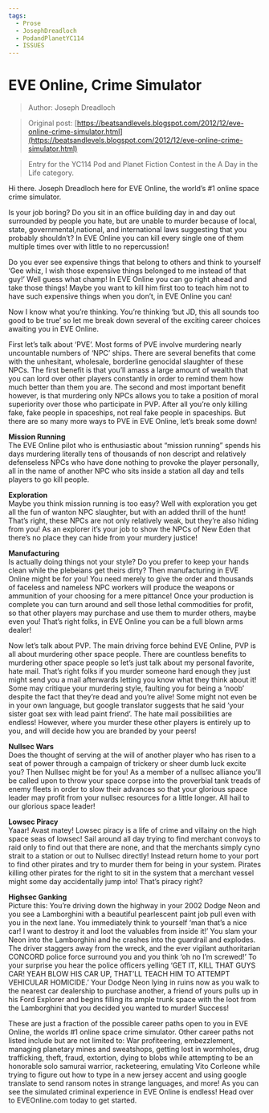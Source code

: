 ```yaml
---
tags:
  - Prose
  - JosephDreadloch
  - PodandPlanetYC114
  - ISSUES
---
```


# EVE Online, Crime Simulator

> Author: Joseph Dreadloch

> Original post: [https://beatsandlevels.blogspot.com/2012/12/eve-online-crime-simulator.html](https://beatsandlevels.blogspot.com/2012/12/eve-online-crime-simulator.html)

> Entry for the YC114 Pod and Planet Fiction Contest in the A Day in the Life category.


Hi there. Joseph Dreadloch here for EVE Online, the world’s #1 online space crime simulator.

Is your job boring? Do you sit in an office building day in and day out surrounded by people you hate, but are unable to murder because of local, state, governmental,national, and international laws suggesting that you probably shouldn’t? In EVE Online you can kill every single one of them multiple times over with little to no repercussion!

Do you ever see expensive things that belong to others and think to yourself ‘Gee whiz, I wish those expensive things belonged to me instead of that guy!’ Well guess what champ! In EVE Online you can go right ahead and take those things! Maybe you want to kill him first too to teach him not to have such expensive things when you don’t, in EVE Online you can!

Now I know what you’re thinking. You’re thinking ‘but JD, this all sounds too good to be true’ so let me break down several of the exciting career choices awaiting you in EVE Online.

First let’s talk about ‘PVE’. Most forms of PVE involve murdering nearly uncountable numbers of ‘NPC’ ships. There are several benefits that come with the unhesitant, wholesale, borderline genocidal slaughter of these NPCs. The first benefit is that you’ll amass a large amount of wealth that you can lord over other players constantly in order to remind them how much better than them you are. The second and most important benefit however, is that murdering only NPCs allows you to take a position of moral superiority over those who participate in PVP. After all you’re only killing fake, fake people in spaceships, not real fake people in spaceships. But there are so many more ways to PVE in EVE Online, let’s break some down!

**Mission Running**<br>
The EVE Online pilot who is enthusiastic about “mission running” spends his days murdering literally tens of thousands of non descript and relatively defenseless NPCs who have done nothing to provoke the player personally, all in the name of another NPC who sits inside a station all day and tells players to go kill people.

**Exploration**<br>
Maybe you think mission running is too easy? Well with exploration you get all the fun of wanton NPC slaughter, but with an added thrill of the hunt! That’s right, these NPCs are not only relatively weak, but they’re also hiding from you! As an explorer it’s your job to show the NPCs of New Eden that there’s no place they can hide from your murdery justice!

**Manufacturing**<br>
Is actually doing things not your style? Do you prefer to keep your hands clean while the plebeians get theirs dirty? Then manufacturing in EVE Online might be for you! You need merely to give the order and thousands of faceless and nameless NPC workers will produce the weapons or ammunition of your choosing for a mere pittance! Once your production is complete you can turn around and sell those lethal commodities for profit, so that other players may purchase and use them to murder others, maybe even you! That’s right folks, in EVE Online you can be a full blown arms dealer!

Now let’s talk about PVP. The main driving force behind EVE Online, PVP is all about murdering other space people. There are countless benefits to murdering other space people so let’s just talk about my personal favorite, hate mail. That’s right folks if you murder someone hard enough they just might send you a mail afterwards letting you know what they think about it! Some may critique your murdering style, faulting you for being a ‘noob’ despite the fact that they’re dead and you’re alive! Some might not even be in your own language, but google translator suggests that he said ‘your sister goat sex with lead paint friend’. The hate mail possibilities are endless! However, where you murder these other players is entirely up to you, and will decide how you are branded by your peers!

**Nullsec Wars**<br>
Does the thought of serving at the will of another player who has risen to a seat of power through a campaign of trickery or sheer dumb luck excite you? Then Nullsec might be for you! As a member of a nullsec alliance you’ll be called upon to throw your space corpse into the proverbial tank treads of enemy fleets in order to slow their advances so that your glorious space leader may profit from your nullsec resources for a little longer. All hail to our glorious space leader!

**Lowsec Piracy**<br>
Yaaar! Avast matey! Lowsec piracy is a life of crime and villainy on the high space seas of lowsec! Sail around all day trying to find merchant convoys to raid only to find out that there are none, and that the merchants simply cyno strait to a station or out to Nullsec directly! Instead return home to your port to find other pirates and try to murder them for being in your system. Pirates killing other pirates for the right to sit in the system that a merchant vessel might some day accidentally jump into! That’s piracy right?

**Highsec Ganking**<br>
Picture this: You’re driving down the highway in your 2002 Dodge Neon and you see a Lamborghini with a beautiful pearlescent paint job pull even with you in the next lane. You immediately think to yourself ‘man that’s a nice car! I want to destroy it and loot the valuables from inside it!’ You slam your Neon into the Lamborghini and he crashes into the guardrail and explodes. The driver staggers away from the wreck, and the ever vigilant authoritarian CONCORD police force surround you and you think ‘oh no I’m screwed!’ To your surprise you hear the police officers yelling ‘GET IT, KILL THAT GUYS CAR! YEAH BLOW HIS CAR UP, THAT’LL TEACH HIM TO ATTEMPT VEHICULAR HOMICIDE.’ Your Dodge Neon lying in ruins now as you walk to the nearest car dealership to purchase another, a friend of yours pulls up in his Ford Explorer and begins filling its ample trunk space with the loot from the Lamborghini that you decided you wanted to murder! Success!
  
These are just a fraction of the possible career paths open to you in EVE Online, the worlds #1 online space crime simulator. Other career paths not listed include but are not limited to: War profiteering, embezzlement, managing planetary mines and sweatshops, getting lost in wormholes, drug trafficking, theft, fraud, extortion, dying to blobs while attempting to be an honorable solo samurai warrior, racketeering, emulating Vito Corleone while trying to figure out how to type in a new jersey accent and using google translate to send ransom notes in strange languages, and more! As you can see the simulated criminal experience in EVE Online is endless! Head over to EVEOnline.com today to get started.